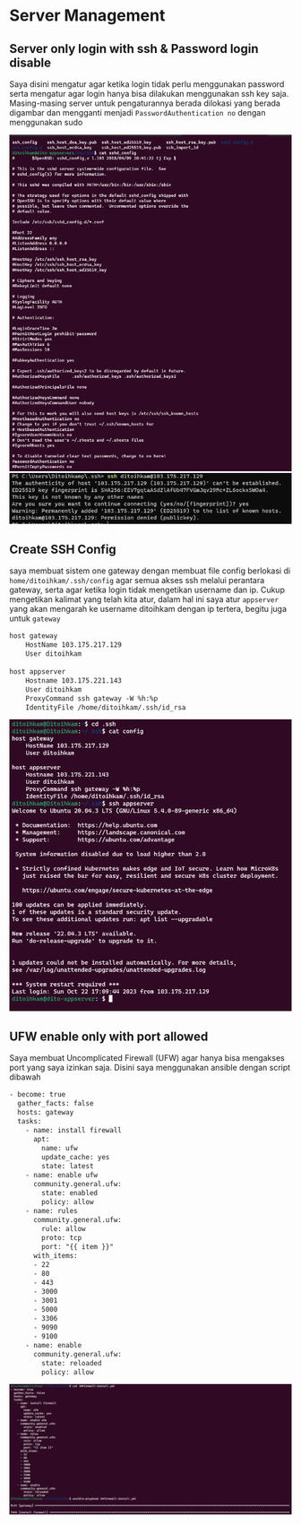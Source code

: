 
# Server Management
## Server only login with ssh & Password login disable

Saya disini mengatur agar ketika login tidak perlu menggunakan password serta mengatur agar login hanya bisa dilakukan menggunakan ssh key saja. Masing-masing server untuk pengaturannya berada dilokasi yang berada digambar dan mengganti menjadi `PasswordAuthentication no` dengan menggunakan sudo

![alt text](https://github.com/DitoIhkam/devops18-dumbways-ihkam-audito/blob/main/3.%20Server%20Management/images/3.1%20login%20disable.png?raw=true)
![alt text](https://github.com/DitoIhkam/devops18-dumbways-ihkam-audito/blob/main/3.%20Server%20Management/images/3.2%20login%20only%20with%20ssh.png?raw=true)


## Create SSH Config

saya membuat sistem one gateway dengan membuat file config berlokasi di `home/ditoihkam/.ssh/config` agar semua akses ssh melalui perantara gateway, serta agar ketika login tidak mengetikan username dan ip. Cukup mengetikan kalimat yang telah kita atur, dalam hal ini saya atur `appserver` yang akan mengarah ke username ditoihkam dengan ip tertera, begitu juga untuk `gateway`

```
host gateway
    HostName 103.175.217.129
    User ditoihkam

host appserver
    Hostname 103.175.221.143
    User ditoihkam
    ProxyCommand ssh gateway -W %h:%p
    IdentityFile /home/ditoihkam/.ssh/id_rsa
```

![alt text](https://github.com/DitoIhkam/devops18-dumbways-ihkam-audito/blob/main/3.%20Server%20Management/images/3.3%20ssh%20config%20%26%20login%20appserer%20test.png?raw=true)


## UFW enable only with port allowed

Saya membuat Uncomplicated Firewall (UFW) agar hanya bisa mengakses port yang saya izinkan saja. Disini saya menggunakan ansible dengan script dibawah

```
- become: true
  gather_facts: false
  hosts: gateway
  tasks:
    - name: install firewall
      apt:
        name: ufw
        update_cache: yes
        state: latest
    - name: enable ufw
      community.general.ufw:
        state: enabled
        policy: allow
    - name: rules
      community.general.ufw:
        rule: allow
        proto: tcp
        port: "{{ item }}"
      with_items:
      - 22
      - 80
      - 443
      - 3000
      - 3001
      - 5000
      - 3306
      - 9090
      - 9100
    - name: enable
      community.general.ufw:
        state: reloaded
        policy: allow
```


![alt text](https://github.com/DitoIhkam/devops18-dumbways-ihkam-audito/blob/main/3.%20Server%20Management/images/3.4%20ufw%20port%20allowed%20only.png?raw=true)
